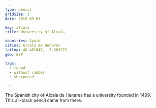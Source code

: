```yaml
---
type: pencil
gridSize: 1
date: 2015-09-01

key: alcala
title: University of Alcala

countries: Spain
cities: Alcala de Henares
latlng: 40.481847, -3.363275
geo: ESP

tags:
  - round
  - without rubber
  - sharpened

---
```


The Spanish city of Alcala de Henares has a university founded in 1499. This all-black pencil came from there.